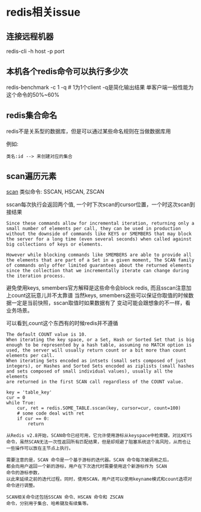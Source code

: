redis相关issue
===

连接远程机器
---
redis-cli -h host -p port

本机各个redis命令可以执行多少次
---
redis-benchmark -c 1 -q # 1为1个client -q是简化输出结果
单客户端一般性能为这个命令的50%~60%

redis集合命名
---

redis不是关系型的数据库，但是可以通过某些命名规则在当做数据库用

例如:

    类名:id --> 来创建对应的集合

scan遍历元素
---
[scan](http://redis.io/commands/scan)
类似命令: SSCAN, HSCAN, ZSCAN

sscan每次执行会返回两个值, 一个时下次scan的cursor位置，一个时这次scan到接结果

```
Since these commands allow for incremental iteration, returning only a
small number of elements per call, they can be used in production
without the downside of commands like KEYS or SMEMBERS that may block
the server for a long time (even several seconds) when called against
big collections of keys or elements.

However while blocking commands like SMEMBERS are able to provide all the elements that are part of a Set in a given moment, The SCAN family of commands only offer limited guarantees about the returned elements since the collection that we incrementally iterate can change during the iteration process.
```

避免使用keys, smembers官方解释是这些命令会block redis, 而且sscan注意加上count这玩意儿并不太靠谱
当然keys, smembers这些可以保证你取值的时候数据一定是当前快照，sscan取值时如果数据有了
变动可能会跟想象的不一样，看业务场景。

可以看到,count这个东西有的时候redis并不遵循
```
The default COUNT value is 10.
When iterating the key space, or a Set, Hash or Sorted Set that is big
enough to be represented by a hash table, assuming no MATCH option is
used, the server will usually return count or a bit more than count
elements per call.
When iterating Sets encoded as intsets (small sets composed of just
integers), or Hashes and Sorted Sets encoded as ziplists (small hashes
and sets composed of small individual values), usually all the elements
are returned in the first SCAN call regardless of the COUNT value.
```

```
key = 'table_key'
cur = 0
while True:
    cur, ret = redis.SOME_TABLE.sscan(key, cursor=cur, count=100)
    # some code deal with ret
    if cur == 0:
        return
```

```
从Redis v2.8开始，SCAN命令已经可用，它允许使用游标从keyspace中检索键。对比KEYS命令，虽然SCAN无法一次性返回所有匹配结果，但是却规避了阻塞系统这个高风险，从而也让一些操作可以放在主节点上执行。

需要注意的是，SCAN 命令是一个基于游标的迭代器。SCAN 命令每次被调用之后，
都会向用户返回一个新的游标，用户在下次迭代时需要使用这个新游标作为 SCAN
命令的游标参数，
以此来延续之前的迭代过程。同时，使用SCAN，用户还可以使用keyname模式和count选项对命令进行调整。

SCAN相关命令还包括SSCAN 命令、HSCAN 命令和 ZSCAN
命令，分别用于集合、哈希键及有续集等。
```
